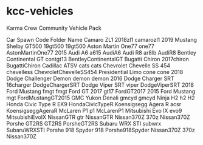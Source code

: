 # kcc-vehicles
Karma Crew Community Vehicle Pack

Car										Spawn Code								  Folder Name
Camaro ZL1							    2018zl1									  camarozl1
2019 Mustang Shelby GT500  				19gt500			  						  19gt500
Aston Martin One77						one77									  AstonMartinOne77
2015 Audi A6							a615									  AudiA6
Audi R8							    	ar8lb									  AudiR8
Bentley Continental GT					contgt13								  BentleyContinentalGT
Bugatti Chiron							2017chiron								  BugattiChiron
Cadillac ATSV							cats									  cats
Chevrolet Chevelle SS 454				chevelless								  ChevroletChevelleSS454
Presidential Limo						cone									  cone
2018 Dodge Challenger Demon				demon									  demon
2016 Dodge Charger SRT					16charger								  DodgeChargerSRT
Dodge Viper SRT							viper									  DodgeViperSRT
2018 Ford Mustang						fmgt									  fmgt
Ford GT 2017							gt17									  FordGT2017
2015 Ford Mustang						mgt									  	  FordMustangGT2015
GMC Yukon Denali						gmcyd									  gmcyd
Ninja H2								h2									  	  H2
Honda Civic Type R						EK9									  	  HondaCivicTypeR
Koensigsegg Agera R						acsr									  KoensigseggAgeraR
McLaren P1								p1									  	  McLarenP1
Mitsubishi Evo IX						evo9								  	  MitsubishiEvoIX
NissanGTR								gtr									  	  NissanGTR
Nissan370Z								370z									  Nissan370Z
Porshe GT2RS							GT2RS									  PorsheGT2RS
Subaru WRX STI							subwrx									  SubaruWRXSTI
Porshe 918 Spyder						918									  	  Porshe918Spyder
Nissan370Z								370z									  Nissan370Z